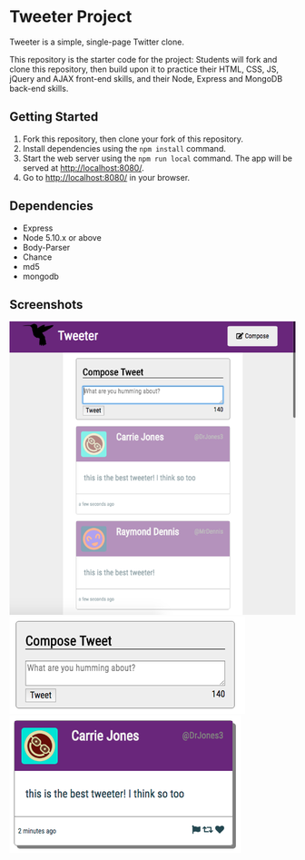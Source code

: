 # Tweeter Project

Tweeter is a simple, single-page Twitter clone.

This repository is the starter code for the project: Students will fork and clone this repository, then build upon it to practice their HTML, CSS, JS, jQuery and AJAX front-end skills, and their Node, Express and MongoDB back-end skills.

## Getting Started

1. Fork this repository, then clone your fork of this repository.
2. Install dependencies using the `npm install` command.
3. Start the web server using the `npm run local` command. The app will be served at <http://localhost:8080/>.
4. Go to <http://localhost:8080/> in your browser.

## Dependencies

- Express
- Node 5.10.x or above
- Body-Parser
- Chance
- md5
- mongodb

## Screenshots
!["Screenshot of homepage"](https://github.com/thomas543/tweeter/blob/master/homepage.png)
!["Screenshot of composebox"](https://github.com/thomas543/tweeter/blob/master/compose%20box.png)
!["Screenshot of tweet"](https://github.com/thomas543/tweeter/blob/master/sample%20tweet.png)
